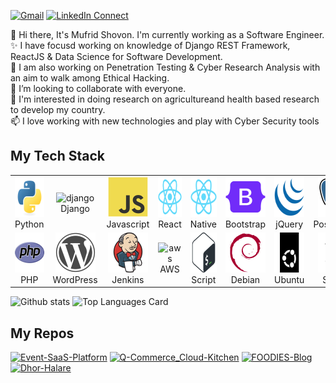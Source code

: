 
<!---
m3shovon/m3shovon is a ✨ special ✨ repository because its `README.md` (this file) appears on your GitHub profile.
You can click the Preview link to take a look at your changes.
--->

[![Gmail](https://img.shields.io/badge/%20-Send%20Mail-black?color=14171A&labelColor=ef5350&logo=gmail&logoColor=ffffff)](mailto:m3shovon.dev@gmail.com)
[![LinkedIn Connect](https://img.shields.io/badge/%20-Connect-black?color=14171A&labelColor=212121&logo=linkedin&logoColor=ffffff)](https://www.linkedin.com/in/mufridshovon/)
<!---
[![Kaggle Follow](https://img.shields.io/badge/%20-Follow-black?color=14171A&labelColor=37474f&logo=kaggle&logoColor=4fc3f7)](https://kaggle.com/)
--->
👋 Hi there, It's Mufrid Shovon. I'm currently working as a Software Engineer.  <br>
✨ I have focusd working on knowledge of Django REST Framework, ReactJS & Data Science for Software Development. <br>
👀 I am also working on Penetration Testing & Cyber Research Analysis with an aim to walk among Ethical Hacking. <br>
💞️ I’m looking to collaborate with everyone. <br>
🌱 I'm interested in doing research on agricultureand health based research to develop my country. <br>
📫 I love working with new technologies and play with Cyber Security tools <br>

<h2>My Tech Stack</h2>
<table>
  <tr>
    <td align="center">
      <img alt="python" height=64px src="https://raw.githubusercontent.com/devicons/devicon/master/icons/python/python-original.svg">
      <br>Python
    </td>
    <td align="center">
      <img alt="django" height=64px src="https://cdn.worldvectorlogo.com/logos/django.svg">
      <br>Django
    </td>
    <td align="center">
      <img alt="javascript" height=64px src="https://raw.githubusercontent.com/devicons/devicon/master/icons/javascript/javascript-original.svg">
      <br>Javascript
    </td>
    <td align="center">
      <img alt="react" height=64px src="https://raw.githubusercontent.com/devicons/devicon/master/icons/react/react-original.svg">
      <br>React
    </td>
    <td align="center">
      <img alt="react" height=64px src="https://raw.githubusercontent.com/devicons/devicon/master/icons/react/react-original.svg">
      <br>Native
    </td>
    <td align="center">
      <img alt="bootstrap" height=64px src="https://raw.githubusercontent.com/devicons/devicon/master/icons/bootstrap/bootstrap-plain.svg">
      <br>Bootstrap
    </td>
    <td align="center">
      <img alt="jquery" height=64px src="https://raw.githubusercontent.com/devicons/devicon/master/icons/jquery/jquery-original.svg">
      <br>jQuery
    </td>
        <td align="center">
      <img alt="postgresql" height=64px src="https://raw.githubusercontent.com/devicons/devicon/master/icons/postgresql/postgresql-original.svg">
      <br>PostgreSQL
    </td>
    <td align="center">
      <img alt="mysql" height=64px src="https://raw.githubusercontent.com/devicons/devicon/master/icons/mysql/mysql-original.svg">
      <br>MySQL
    </td>
  </tr>
  
  <tr>
    <td align="center">
      <img alt="php" height=64px src="https://raw.githubusercontent.com/devicons/devicon/master/icons/php/php-original.svg">
      <br>PHP
    </td>
    <td align="center">
      <img alt="wordpress" height=64px src="https://raw.githubusercontent.com/devicons/devicon/master/icons/wordpress/wordpress-plain.svg">
      <br>WordPress
    </td>
    <td align="center">
      <img alt="jenkins" height=64px src="https://raw.githubusercontent.com/devicons/devicon/master/icons/jenkins/jenkins-original.svg">
      <br>Jenkins
    </td>
    <td align="center">
      <img alt="aws" height=64px src="https://cdn.worldvectorlogo.com/logos/aws-logo.svg">
      <br>AWS
    </td>
    <td align="center">
      <img alt="bash" height=64px src="https://raw.githubusercontent.com/devicons/devicon/6910f0503efdd315c8f9b858234310c06e04d9c0/icons/bash/bash-original.svg">
      <br>Script
    </td>
    <td align="center">
      <img alt="kali-linux" height=64px src="https://raw.githubusercontent.com/devicons/devicon/master/icons/debian/debian-original.svg">
      <br>Debian
    </td>
    <td align="center">
      <img alt="ubuntu" height=64px src="https://raw.githubusercontent.com/devicons/devicon/master/icons/ubuntu/ubuntu-plain.svg">
      <br>Ubuntu
    </td>
    <td align="center">
      <img alt="solidity" height=64px src="https://raw.githubusercontent.com/devicons/devicon/master/icons/solidity/solidity-original.svg">
      <br>Solidity
    </td>
    <td align="center">
<!--       <img alt="burpsuite" height=64px src="https://portswigger.net/content/images/logos/burpsuite-twittercard.png"> -->
      <img alt="burpsuite" height=64px src="https://www.kali.org/tools/burpsuite/images/burpsuite-logo.svg">
      <br>Burp Suite
    </td>
  </tr>
</table>

![Github stats](https://github-readme-stats.vercel.app/api?username=m3shovon&theme=highcontrast&show_icons=true&count_private=true)
![Top Languages Card](https://github-readme-stats.vercel.app/api/top-langs/?username=m3shovon&layout=compact)
## My Repos

[![Event-SaaS-Platform](https://github-readme-stats.vercel.app/api/pin/?username=m3shovon&repo=Dynamix&show_owner=true)]([https://github.com/m3shovon/Dynamix](https://github.com/m3shovon/Event-SaaS-Platform))
[![Q-Commerce_Cloud-Kitchen](https://github-readme-stats.vercel.app/api/pin/?username=m3shovon&repo=Q-Commerce_Cloud-Kitchen&show_owner=true)](https://github.com/m3shovon/Q-Commerce_Cloud-Kitchen)
[![FOODIES-Blog](https://github-readme-stats.vercel.app/api/pin/?username=m3shovon&repo=FOODIES-Blog&show_owner=true)](https://github.com/m3shovon/FOODIES-Blog)
[![Dhor-Halare](https://github-readme-stats.vercel.app/api/pin/?username=m3shovon&repo=Dhor-Halare&show_owner=true)](https://github.com/m3shovon/Dhor-Halare)
